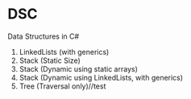 # DSC
Data Structures in C#

1. LinkedLists (with generics)
2. Stack (Static Size)
3. Stack (Dynamic using static arrays)
4. Stack (Dynamic using LinkedLists, with generics)
5. Tree (Traversal only)//test